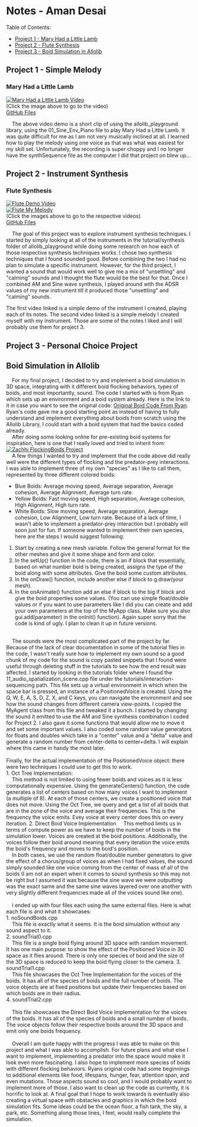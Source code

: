 # Notes - Aman Desai
Table of Contents:
* [Project 1 - Mary Had a Little Lamb](#project-1---simple-melody)
* [Project 2 - Flute Synthesis](#project-2---instrument-synthesis)
* [Project 3 - Boid Simulation in Allolib](#project-3---personal-choice-project)

## Project 1 - Simple Melody

### Mary Had a Little Lamb
[![Mary Had a Little Lamb Video](https://img.youtube.com/vi/BiB_DIoA_Jw/0.jpg)](https://www.youtube.com/watch?v=BiB_DIoA_Jw) <br/>
(Click the image above to go to the video)<br/>
[GitHub Files](https://github.com/allolib-s24/notes-amanpdesai/tree/main/melody-001)

&nbsp;&nbsp;&nbsp;&nbsp;The above video demo is a short clip of using the allolib_playground library, using the 01_Sine_Env_Piano file to play Mary Had a Little Lamb. It was quite difficult for me as I am not very musically inclined at all. I learned how to play the melody using one voice as that was what was easiest for my skill set. Unfortunately, the recording is super choppy and I no longer have the synthSequence file as the computer I did that project on blew up...

## Project 2 - Instrument Synthesis

### Flute Synthesis
[![Flute Demo Video](https://img.youtube.com/vi/ID_HERE/0.jpg)](https://www.youtube.com/watch?v=ID_HERE) <br/>
[![Flute My Melody](https://img.youtube.com/vi/ID_HERE/0.jpg)](https://www.youtube.com/watch?v=ID_HERE) <br/>
(Click the images above to go to the respective videos)<br/>
[GitHub Files](https://github.com/allolib-s24/notes-amanpdesai/tree/main/AMandSineSynth)

&nbsp;&nbsp;&nbsp;&nbsp;The goal of this project was to explore instrument synthesis techniques. I started by simply looking at all of the instruments in the tutorial/synthesis folder of allolib_playground while doing some research on how each of those respective synthesis techniques works. I chose two synthesis techniques that I found sounded good. Before combining the two I had no plan to simulate a specific instrument. However, for the third project, I wanted a sound that would work well to give me a mix of "unsettling" and "calming" sounds and I thought the flute would be the best for that. Once I combined AM and Sine wave synthesis, I played around with the ADSR values of my new instrument till it produced those "unsettling" and "calming" sounds.<br/>

The first video linked is a simple demo of the instrument I created, playing each of its notes. The second video linked is a simple melody I created myself with my instrument. Those are some of the notes I liked and I will probably use them for project 3.

## Project 3 - Personal Choice Project

## Boid Simulation in Allolib
&nbsp;&nbsp;&nbsp;&nbsp;For my final project, I decided to try and implement a boid simulation in 3D space, integrating with it different boid flocking behaviors, types of boids, and most importantly, sound. The code I started with is from Ryan which sets up an environment and a boid system already. Here is the link to it in case you want to see the original code: [Original Boid Code From Ryan](https://github.com/kr4g/MAT201B-2024-ryan-millett/tree/main/boids). Ryan's code gave me a good starting point as instead of having to fully understand and implement everything about boids from scratch using the Allolib Library, I could start with a boid system that had the basics coded already.<br/>
&nbsp;&nbsp;&nbsp;&nbsp;After doing some looking online for pre-existing boid systems for inspiration, here is one that I really loved and tried to inherit from:
[![Zachhi FlockingBoids Project](https://github.com/Zachhi/FlockingBoids-VS/raw/master/boidsDemo.gif)](https://github.com/Zachhi/FlockingBoids-Windows-Linux/tree/master) <br/>
&nbsp;&nbsp;&nbsp;&nbsp;A few things I wanted to try and implement that the code above did really well were the different types of flocking and the predator-prey interactions. I was able to implement three of my own "species" as I like to call them, represented by three different colored boids:<br/>
* Blue Boids: Average moving speed, Average separation, Average cohesion, Average Alignment, Average turn rate.
* Yellow Boids: Fast moving speed, High separation, Average cohesion, High Alignment, High turn rate.
* White Boids: Slow moving speed, Average separation, Average cohesion, Low Alignment, Low turn rate.
Because of a lack of time, I wasn't able to implement a predator-prey interaction but I probably will soon just for fun. If someone wanted to implement their own species, here are the steps I would suggest following:
1. Start by creating a new mesh variable. Follow the general format for the other meshes and give it some shape and form and color.
2. In the setUp() function in the code, there is an if block that essentially, based on what number boid is being created, assigns the type of the boid along with some attributes. Give the boid some custom attributes.
3. In the onDraw() function, include another else if block to g.draw(your mesh).
4. In the onAnimate() function add an else if block to the big if block and give the boid properties some values. (You can use simple float/double values or if you want to use parameters like I did you can create and add your own parameters at the top of the MyApp class. Make sure you also gui.add(parameter) in the onInit() function).
Again super sorry that the code is kind of ugly. I plan to clean it up in future versions.
<br/>
&nbsp;&nbsp;&nbsp;&nbsp;The sounds were the most complicated part of the project by far. Because of the lack of clear documentation in some of the tutorial files in the code, I wasn't really sure how to implement my own sound so a good chunk of my code for the sound is copy pasted snippets that I found were useful through deleting stuff in the tutorials to see how the end result was affected. I started by looking in the tutorials folder where I found the 11_audio_spatialization_scene.cpp file under the tutorials/interaction-sequencing path. This file sets up a virtual environment in which when the space bar is pressed, an instance of a PositionedVoice is created. Using the Q, W, E, A, S, D, Z, X, and C keys, you can navigate the environment and see how the sound changes from different camera view-points. I copied the MyAgent class from this file and tweaked it a bunch. I started by changing the sound it emitted to use the AM and Sine synthesis combination I coded for Project 2. I also gave it some functions that would allow me to move it and set some important values. I also coded some random value generators for floats and doubles which take in a "center" value and a "delta" value and generate a random number from center-delta to center+delta. I will explain where this came in handy the most later.<br/><br/>
Finally, for the actual implementation of the PositionedVoice object: there were two techniques I could use to get this to work.<br/>
1. Oct Tree Implementation:<br/>
&nbsp;&nbsp;&nbsp;&nbsp;This method is not limited to using fewer boids and voices as it is less computationally expensive. Using the generateCenters() function, the code generates a list of centers based on how many voices I want to implement (a multiple of 8). At each of those centers, we create a positioned voice that does not move. Using the Oct Tree, we query and get a list of all boids that are in the zone of the voice and average their frequencies. This is the frequency the voice emits. Evey voice at every center does this on every iteration.
2. Direct Boid Voice Implementation
&nbsp;&nbsp;&nbsp;&nbsp;This method limits us in terms of compute power as we have to keep the number of boids in the simulation lower. Voices are created at the boid positions. Additionally, the voices follow their boid around meaning that every iteration the voice emits the boid's frequency and moves to the boid's position.<br/>
&nbsp;&nbsp;&nbsp;&nbsp;In both cases, we use the random float/double number generators to give the effect of a chorus/group of voices as when I had fixed values, the sound simply sounded like one voice coming from the center of mass of all of the boids (I am not an expert when it comes to sound synthesis so this may not be right but I assumed it was because the sine wave we were outputting was the exact same and the same sine waves layered over one another with very slightly different frequencies made all of the voices sound like one).<br/><br/>
&nbsp;&nbsp;&nbsp;&nbsp;I ended up with four files each using the same external files. Here is what each file is and what it showcases:<br/>
1. noSoundBoids.cpp<br/>
&nbsp;&nbsp;&nbsp;&nbsp;This file is exactly what it seems. It is the boid simulation without any sound aspect to it.<br/>
2. soundTrial0.cpp<br/>
&nbsp;&nbsp;&nbsp;&nbsp;This file is a single boid flying around 3D space with random movement. It has one main purpose: to show the effect of the Positioned Voice in 3D space as it flies around. There is only one species of boid and the size of the 3D space is reduced to keep the boid flying closer to the camera.
3. soundTrial1.cpp<br/>
&nbsp;&nbsp;&nbsp;&nbsp;This file showcases the Oct Tree Implementation for the voices of the boids. It has all of the species of boids and the full number of boids. The voice objects are at fixed positions but update their frequencies based on which boids are in their radius.<br/>
4. soundTrial2.cpp<br/><br/>
&nbsp;&nbsp;&nbsp;&nbsp;This file showcases the Direct Boid Voice Implementation for the voices of the boids. It has all of the species of boids and a small number of boids. The voice objects follow their respective boids around the 3D space and emit only one boids frequency.<br/><br/>
&nbsp;&nbsp;&nbsp;&nbsp;Overall I am quite happy with the progress I was able to make on this project and what I was able to accomplish. For future plans and what else I want to implement, implementing a predator into the space would make it look even more fascinating. I also hope to implement more species of boids with different flocking behaviors. Ryans original code had some beginnings to additional elements like food, lifespans, hunger, fear, attention span, and even mutations. Those aspects sound so cool, and I would probably want to implement more of those. I also want to clean up the code as currently, it is horrific to look at. A final goal that I hope to work towards is eventually also creating a virtual space with obstacles and graphics in which the boid simulation fits. Some ideas could be the ocean floor, a fish tank, the sky, a park, etc. Something along those lines, I feel, would really complete the simulation.
